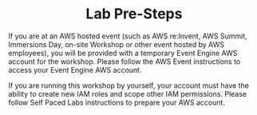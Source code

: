 <h1 id="toc_0" align="center">
Lab Pre-Steps
</h1>

If you are at an AWS hosted event (such as AWS re:Invent, AWS Summit, Immersions Day, on-site Workshop or other event hosted by AWS employees), you will be provided with a temporary Event Engine AWS account for the workshop. Please follow the AWS Event instructions to access your Event Engine AWS account.

If you are running this workshop by yourself, your account must have the ability to create new IAM roles and scope other IAM permissions. Please follow Self Paced Labs instructions to prepare your AWS account. 

